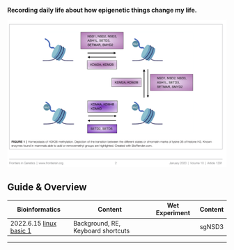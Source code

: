 <front size=5>**Recording daily life about how epigenetic things change my life.**</fron>

<img src="images/logo.png" alt="Image of fast.ai logo" style="zoom:80%;" />

## Guide & Overview



| Bioinformatics                                               | Content                            | Wet Experiment | Content |
| ------------------------------------------------------------ | ---------------------------------- | -------------- | ------- |
| 2022.6.15 [linux basic 1](https://yiw4007.github.io/2022/06/15/linux-basic.html) | Background, RE, Keyboard shortcuts |                | sgNSD3  |



-----------------------------------------



